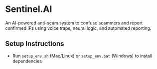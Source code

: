 # Sentinel.AI

An AI-powered anti-scam system to confuse scammers and report confirmed IPs using voice traps, neural logic, and automated reporting.

## Setup Instructions
- Run `setup_env.sh` (Mac/Linux) or `setup_env.bat` (Windows) to install dependencies
